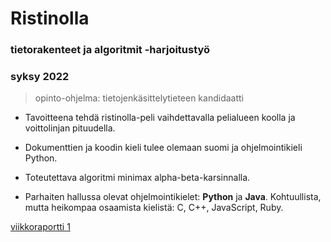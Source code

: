# Ristinolla
### tietorakenteet ja algoritmit -harjoitustyö
### syksy 2022

> opinto-ohjelma: tietojenkäsittelytieteen kandidaatti


- Tavoitteena tehdä ristinolla-peli vaihdettavalla pelialueen koolla ja voittolinjan pituudella.
- Dokumenttien ja koodin kieli tulee olemaan suomi ja ohjelmointikieli Python.

- Toteutettava algoritmi minimax alpha-beta-karsinnalla.

- Parhaiten hallussa olevat ohjelmointikielet: **Python** ja **Java**.
Kohtuullista, mutta heikompaa osaamista kielistä: C, C++, JavaScript, Ruby.

[viikkoraportti 1](https://github.com/PetroLeh/ristinolla/blob/master/dokumentaatio/viikkoraportti_1.md)


